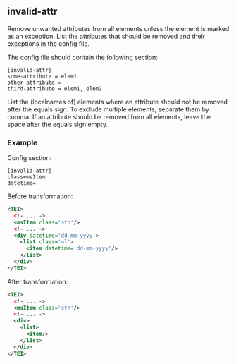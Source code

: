 ## invalid-attr
Remove unwanted attributes from all elements unless the element is marked as an exception.
List the attributes that should be removed and their exceptions in the config file.

The config file should contain the following section:
```
[invalid-attr]
some-attribute = elem1
other-attribute =
third-attribute = elem1, elem2
```
List the (localnames of) elements where an attribute should not be removed after the equals sign. To exclude multiple elements, separate them by comma.
If an attribute should be removed from all elements, leave the space after the equals sign empty.

### Example
Config section:
```
[invalid-attr]
class=msItem
datetime=

```
Before transformation:
```xml
<TEI>
  <!- ... ->
  <msItem class='sth'/>
  <!- ... ->
  <div datetime='dd-mm-yyyy'>
    <list class='ul'>
      <item datetime='dd-mm-yyyy'/>
    </list>
  </div>
</TEI>
```

After transformation:
```xml
<TEI>
  <!- ... ->
  <msItem class='sth'/>
  <!- ... ->
  <div>
    <list>
      <item/>
    </list>
  </div>
</TEI>
```
